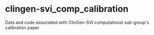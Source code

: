# clingen-svi_comp_calibration
Data and code associated with ClinGen-SVI computational sub-group's calibration paper
